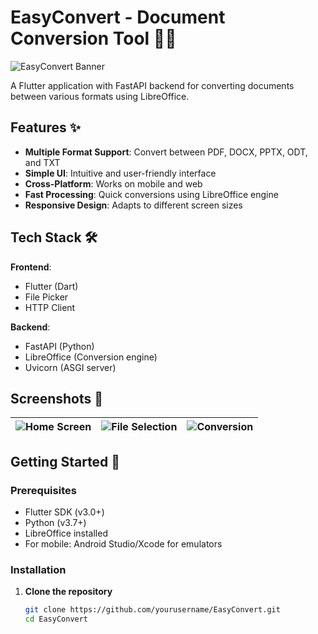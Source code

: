 # EasyConvert - Document Conversion Tool 🔄📄

![EasyConvert Banner](https://placehold.co/1200x400?text=EasyConvert+-+Document+Conversion+Made+Easy)

A Flutter application with FastAPI backend for converting documents between various formats using LibreOffice.

## Features ✨

- **Multiple Format Support**: Convert between PDF, DOCX, PPTX, ODT, and TXT
- **Simple UI**: Intuitive and user-friendly interface
- **Cross-Platform**: Works on mobile and web
- **Fast Processing**: Quick conversions using LibreOffice engine
- **Responsive Design**: Adapts to different screen sizes

## Tech Stack 🛠️

**Frontend**:
- Flutter (Dart)
- File Picker
- HTTP Client

**Backend**:
- FastAPI (Python)
- LibreOffice (Conversion engine)
- Uvicorn (ASGI server)

## Screenshots 📸

| ![Home Screen](https://placehold.co/300x600?text=Home+Screen) | ![File Selection](https://placehold.co/300x600?text=File+Selection) | ![Conversion](https://placehold.co/300x600?text=Conversion) |
|---------------------------------------------------------------|--------------------------------------------------------------------|-------------------------------------------------------------|

## Getting Started 🚀

### Prerequisites

- Flutter SDK (v3.0+)
- Python (v3.7+)
- LibreOffice installed
- For mobile: Android Studio/Xcode for emulators

### Installation

1. **Clone the repository**
   ```bash
   git clone https://github.com/yourusername/EasyConvert.git
   cd EasyConvert
